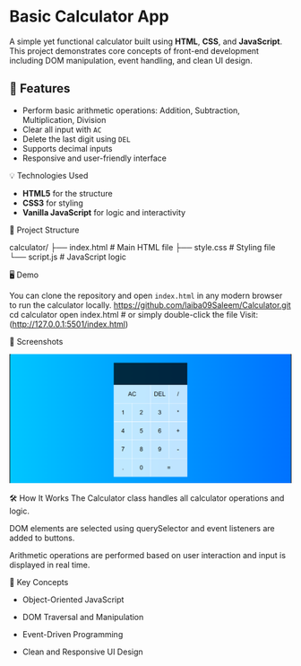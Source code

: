# Basic Calculator App

A simple yet functional calculator built using **HTML**, **CSS**, and **JavaScript**. This project demonstrates core concepts of front-end development including DOM manipulation, event handling, and clean UI design.

## 🚀 Features

- Perform basic arithmetic operations: Addition, Subtraction, Multiplication, Division
- Clear all input with `AC`
- Delete the last digit using `DEL`
- Supports decimal inputs
- Responsive and user-friendly interface

 💡 Technologies Used

- **HTML5** for the structure
- **CSS3** for styling
- **Vanilla JavaScript** for logic and interactivity

 📁 Project Structure

calculator/
├── index.html # Main HTML file
├── style.css # Styling file
└── script.js # JavaScript logic


 🖥️ Demo

You can clone the repository and open `index.html` in any modern browser to run the calculator locally.
https://github.com/laiba09Saleem/Calculator.git
cd calculator
open index.html   # or simply double-click the file
Visit: (http://127.0.0.1:5501/index.html)



📸 Screenshots

![Calculator Screenshot](Calculator.png)

🛠️ How It Works
The Calculator class handles all calculator operations and logic.

DOM elements are selected using querySelector and event listeners are added to buttons.

Arithmetic operations are performed based on user interaction and input is displayed in real time.

📌 Key Concepts
- Object-Oriented JavaScript

- DOM Traversal and Manipulation

- Event-Driven Programming

- Clean and Responsive UI Design



